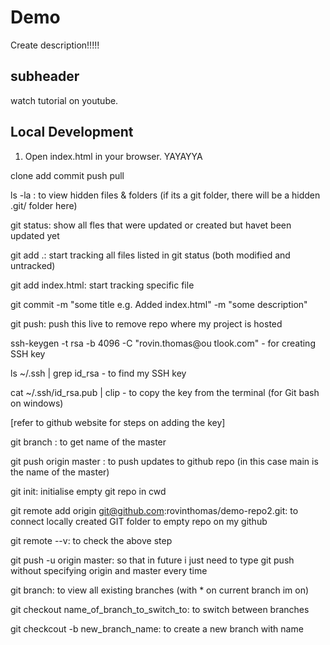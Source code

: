 # Demo

Create description!!!!!

## subheader

watch tutorial on youtube. 

## Local Development

1. Open index.html in your browser. YAYAYYA

clone
add
commit
push
pull


ls -la : to view hidden files & folders (if its a git folder, there will be a hidden .git/ folder here)

git status: show all fles that were updated or created but havet been updated yet

git add .: start tracking all files listed in git status (both modified and untracked)

git add index.html: start tracking specific file

git commit -m "some title e.g. Added index.html" -m "some description"

git push: push this live to remove repo where my project is hosted

ssh-keygen -t rsa -b 4096 -C "rovin.thomas@ou
tlook.com" - for creating SSH key

ls ~/.ssh | grep id_rsa - to find my SSH key

cat ~/.ssh/id_rsa.pub | clip - to copy the key from the terminal (for Git bash on windows)

[refer to github website for steps on adding the key]

git branch : to get name of the master

git push origin master : to push updates to github repo (in this case main is the name of the master)

git init: initialise empty git repo in cwd

git remote add origin git@github.com:rovinthomas/demo-repo2.git: to connect locally created GIT folder to empty repo on my github

git remote --v: to check the above step

git push -u origin master: so that in future i just need to type git push without specifying origin and master every time

git branch: to view all existing branches (with * on current branch im on)

git checkout name_of_branch_to_switch_to: to switch between branches

git checkcout -b new_branch_name: to create a new branch with name
